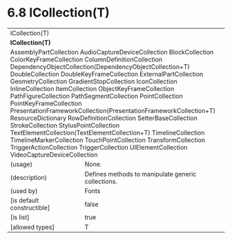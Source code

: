 <html dir="LTR" xmlns:mshelp="http://msdn.microsoft.com/mshelp" xmlns:ddue="http://ddue.schemas.microsoft.com/authoring/2003/5" xmlns:xlink="http://www.w3.org/1999/xlink" xmlns:tool="http://www.microsoft.com/tooltip">

<body>
 <input type="hidden" id="userDataCache" class="userDataStyle">
 <input type="hidden" id="hiddenScrollOffset">
 <img id="dropDownImage" style="display:none; height:0; width:0;" src="../local/drpdown.gif">
 <img id="dropDownHoverImage" style="display:none; height:0; width:0;" src="../local/drpdown_orange.gif">
 <img id="collapseImage" style="display:none; height:0; width:0;" src="../local/collapse.gif">
 <img id="expandImage" style="display:none; height:0; width:0;" src="../local/exp.gif">
 <img id="collapseAllImage" style="display:none; height:0; width:0;" src="../local/collall.gif">
 <img id="expandAllImage" style="display:none; height:0; width:0;" src="../local/expall.gif">
 <img id="copyImage" style="display:none; height:0; width:0;" src="../local/copycode.gif">
 <img id="copyHoverImage" style="display:none; height:0; width:0;" src="../local/copycodeHighlight.gif">
 <div id="header"><h1 class="heading">6.8 ICollection(T)</h1></div>

 <div id="mainSection">
 <div id="mainBody">
 <div id="allHistory" class="saveHistory" onsave="saveAll()" onload="loadAll()"></div>
 <p xmlns:wsd="http://wsdev.schemas.microsoft.com/authoring/2008/2" xmlns:msxsl="urn:schemas-microsoft-com:xslt" xmlns:script="urn:script" xmlns:build="urn:build">
 </p>
 <div id="sectionSection0" class="section" name="collapseableSection">
 <content xmlns="http://ddue.schemas.microsoft.com/authoring/2003/5" xmlns:wsd="http://wsdev.schemas.microsoft.com/authoring/2008/2" xmlns:msxsl="urn:schemas-microsoft-com:xslt" xmlns:script="urn:script" xmlns:build="urn:build">
 </content>
 </div>
 <div id="sectionSection1" class="section" name="collapseableSection">
 <content xmlns="http://ddue.schemas.microsoft.com/authoring/2003/5" xmlns:wsd="http://wsdev.schemas.microsoft.com/authoring/2008/2" xmlns:msxsl="urn:schemas-microsoft-com:xslt" xmlns:script="urn:script" xmlns:build="urn:build">
 <table class="ProtocolAuthoredTable" xmlns="">
 <tr><td colspan="2">
<mshelp:link keywords="794a2921-79d9-4c2e-9aea-58886c1bf078" tabindex="0">ICollection(T)</mshelp:link> </td>
 </tr>
 <tr><td colspan="2">
 <b>ICollection(T)</b> </td>
 </tr>
 <tr><td colspan="2">
<mshelp:link keywords="b3c756ed-73c1-4efa-908a-e30255cc7da3" tabindex="0">AssemblyPartCollection</mshelp:link> <mshelp:link keywords="8e27d43c-9361-412e-b9b5-9770b8420823" tabindex="0">AudioCaptureDeviceCollection</mshelp:link> <mshelp:link keywords="303b3655-f537-42f4-979e-01978c4da937" tabindex="0">BlockCollection</mshelp:link> <mshelp:link keywords="3daa9012-b171-4947-8a5d-5de7d1f61d61" tabindex="0">ColorKeyFrameCollection</mshelp:link> <mshelp:link keywords="48062309-bfad-4273-a375-fffc86907dd5" tabindex="0">ColumnDefinitionCollection</mshelp:link> <mshelp:link keywords="dec1360a-a93e-4acb-8a3c-a158370ccbf5" tabindex="0">DependencyObjectCollection</mshelp:link>(<mshelp:link keywords="b1b7092f-61be-46b8-8c70-cfece96c7544" tabindex="0">DependencyObjectCollection+T</mshelp:link>) <mshelp:link keywords="7c46b669-83da-475e-b68a-6be6c1622b2b" tabindex="0">DoubleCollection</mshelp:link> <mshelp:link keywords="12e9841c-e6b3-4094-86cb-cc7b84664a39" tabindex="0">DoubleKeyFrameCollection</mshelp:link> <mshelp:link keywords="c3724e73-6cb6-4ecd-96b4-dc9c341feba4" tabindex="0">ExternalPartCollection</mshelp:link> <mshelp:link keywords="88adcace-3cdc-497e-8f7e-2c0b65ee0d38" tabindex="0">GeometryCollection</mshelp:link> <mshelp:link keywords="49f59272-d165-4919-bad3-e9afd7e23298" tabindex="0">GradientStopCollection</mshelp:link> <mshelp:link keywords="35cd3ecf-2eb4-44b7-a440-28f897c4da30" tabindex="0">IconCollection</mshelp:link> <mshelp:link keywords="dcbca228-b2b4-4fbb-9753-93edcaa7cf8f" tabindex="0">InlineCollection</mshelp:link> <mshelp:link keywords="50803517-2803-4c58-be15-3cfeee42bae2" tabindex="0">ItemCollection</mshelp:link> <mshelp:link keywords="0edb18f1-c4f2-4d75-a63a-9bedc6ac254b" tabindex="0">ObjectKeyFrameCollection</mshelp:link> <mshelp:link keywords="f34b6002-3e98-4e3a-bbb7-d8604665687d" tabindex="0">PathFigureCollection</mshelp:link> <mshelp:link keywords="1ecf915d-0ebf-4acc-a3d5-2dd07ce8d1b0" tabindex="0">PathSegmentCollection</mshelp:link> <mshelp:link keywords="df303ecc-963d-4b9b-b64c-f66679eeb8d6" tabindex="0">PointCollection</mshelp:link> <mshelp:link keywords="53d9cebf-1202-438a-8bda-c9db70b062a7" tabindex="0">PointKeyFrameCollection</mshelp:link> <mshelp:link keywords="8b81162c-b0c6-4f44-9921-1c3de4b0f770" tabindex="0">PresentationFrameworkCollection</mshelp:link>(<mshelp:link keywords="81140c1c-78af-42ef-a8a7-2897f7867ccf" tabindex="0">PresentationFrameworkCollection+T</mshelp:link>) <mshelp:link keywords="8badf148-6ee3-49a4-9d47-4a8254e000b7" tabindex="0">ResourceDictionary</mshelp:link> <mshelp:link keywords="8796b3b5-4a8a-4ab7-b3b7-8f3658bddce1" tabindex="0">RowDefinitionCollection</mshelp:link> <mshelp:link keywords="4a71d4cd-98c6-4bda-a8a4-602a3e4101b9" tabindex="0">SetterBaseCollection</mshelp:link> <mshelp:link keywords="a717e94b-efcc-4d00-917c-6c68c0fe8593" tabindex="0">StrokeCollection</mshelp:link> <mshelp:link keywords="7ee8a495-901b-4627-95e7-321eeba4ed1e" tabindex="0">StylusPointCollection</mshelp:link> <mshelp:link keywords="00813106-4394-4acc-a3b9-9b1259a588b5" tabindex="0">TextElementCollection</mshelp:link>(<mshelp:link keywords="5b5752d3-9122-4f1f-bd30-e8f4dcd69acf" tabindex="0">TextElementCollection+T</mshelp:link>) <mshelp:link keywords="ecd0b2dd-5827-4cc9-a3db-f039e2b63fab" tabindex="0">TimelineCollection</mshelp:link> <mshelp:link keywords="9d35728d-36a0-4213-90cf-2cfe975b09a0" tabindex="0">TimelineMarkerCollection</mshelp:link> <mshelp:link keywords="3ea374b5-2b8a-4715-83d3-6f1eb0305fc1" tabindex="0">TouchPointCollection</mshelp:link> <mshelp:link keywords="3c85c267-022f-429d-9b59-88dcf841198e" tabindex="0">TransformCollection</mshelp:link> <mshelp:link keywords="76a01542-feab-477c-b080-912c432b5333" tabindex="0">TriggerActionCollection</mshelp:link> <mshelp:link keywords="d8df690c-448a-46cb-bc09-20a7c1cd7261" tabindex="0">TriggerCollection</mshelp:link> <mshelp:link keywords="8eadebc7-fc7c-4512-b8bf-a2715d1abd3b" tabindex="0">UIElementCollection</mshelp:link> <mshelp:link keywords="403fb1fe-d9c4-40d4-bd5a-571da9627245" tabindex="0">VideoCaptureDeviceCollection</mshelp:link> </td>
 </tr>
 <tr><td><div class="indent0">(usage)</div></td>
 <td>None.</td>
 </tr>
 <tr><td><div class="indent0">(description)</div></td>
 <td>Defines methods to manipulate generic collections.</td>
 </tr>
 <tr><td><div class="indent0">(used by)</div></td>
 <td><mshelp:link keywords="eab27018-ea2d-454c-96ba-11933485b7ef" tabindex="0">Fonts</mshelp:link></td>
 </tr>
 <tr><td><div class="indent0">[is default constructible]</div></td>
 <td>false</td>
 </tr>
 <tr><td><div class="indent0">[is list]</div></td>
 <td>true</td>
 </tr>
 <tr><td><div class="indent0">[allowed types]</div></td>
 <td>T</td>
 </tr>
</table>
 </content>
 </div>
 <!--[if gte IE 5]>
 <tool:tip element="languageFilterToolTip" avoidmouse="false"/>
 <![endif]-->
 </div>
 <a name="feedback"></a><span></span>
 </div>
</body></html>
